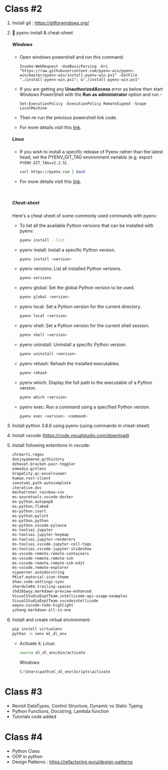 # Class #2
1. Install git : https://gitforwindows.org/
2. 🐍 pyenv install & cheat-sheet

   ##### Windows

   - Open windows powershell and run this command:
       ```pwsh
       Invoke-WebRequest -UseBasicParsing -Uri "https://raw.githubusercontent.com/pyenv-win/pyenv-win/master/pyenv-win/install-pyenv-win.ps1" -OutFile "./install-pyenv-win.ps1"; &"./install-pyenv-win.ps1"
       ```

   - If you are getting any **UnauthorizedAccess** error as below then start Windows PowerShell with the **Run as administrator** option and run -
       ```pwsh
       Set-ExecutionPolicy -ExecutionPolicy RemoteSigned -Scope LocalMachine
       ```
   - Then re-run the previous powershell link code.
   - For more details visit this [link](https://github.com/pyenv-win/pyenv-win/blob/master/docs/installation.md#powershell).

    ##### Linux
     - If you wish to install a specific release of Pyenv rather than the latest head, set the PYENV_GIT_TAG environment variable (e.g. export `PYENV_GIT_TAG=v2.2.5`).
        ```sh
        curl https://pyenv.run | bash
        ```

   - For more details visit this [link](https://github.com/pyenv/pyenv-installer).
    <br>

    ##### Cheat-sheet
    Here's a cheat sheet of some commonly used commands with pyenv:


    - To list all the available Python versions that can be installed with pyenv:

        ```sh
        pyenv install --list
        ```
    - pyenv install: Install a specific Python version.


        ```sh
        pyenv install <version>
        ```
    - pyenv versions: List all installed Python versions.

        ```sh
        pyenv versions
        ```
    - pyenv global: Set the global Python version to be used.


        ```sh
        pyenv global <version>
        ```
    - pyenv local: Set a Python version for the current directory.


        ```sh
        pyenv local <version>
        ```
    - pyenv shell: Set a Python version for the current shell session.


        ```sh
        pyenv shell <version>
        ```

    - pyenv uninstall: Uninstall a specific Python version.


        ```sh
        pyenv uninstall <version>
        ```
    - pyenv rehash: Rehash the installed executables.


        ```sh
        pyenv rehash
        ```
    - pyenv which: Display the full path to the executable of a Python version.

        ```sh
        pyenv which <version>
        ```
    - pyenv exec: Run a command using a specified Python version.

        ```sh
        pyenv exec <version> <command>
        ```
3. Install python 3.8.6 using pyenv (using commands in cheat-sheet)
4. Install vscode (https://code.visualstudio.com/download)
5. Install following extentions in vscode:
    ```sh
    chrmarti.regex
    donjayamanne.githistory
    dzhavat.bracket-pair-toggler
    eamodio.gitlens
    GrapeCity.gc-excelviewer
    humao.rest-client
    ionutvmi.path-autocomplete
    iterative.dvc
    mechatroner.rainbow-csv
    ms-azuretools.vscode-docker
    ms-python.autopep8
    ms-python.flake8
    ms-python.isort
    ms-python.pylint
    ms-python.python
    ms-python.vscode-pylance
    ms-toolsai.jupyter
    ms-toolsai.jupyter-keymap
    ms-toolsai.jupyter-renderers
    ms-toolsai.vscode-jupyter-cell-tags
    ms-toolsai.vscode-jupyter-slideshow
    ms-vscode-remote.remote-containers
    ms-vscode-remote.remote-ssh
    ms-vscode-remote.remote-ssh-edit
    ms-vscode.remote-explorer
    njpwerner.autodocstring
    PKief.material-icon-theme
    Shan.code-settings-sync
    shardulm94.trailing-spaces
    shd101wyy.markdown-preview-enhanced
    VisualStudioExptTeam.intellicode-api-usage-examples
    VisualStudioExptTeam.vscodeintellicode
    wayou.vscode-todo-highlight
    yzhang.markdown-all-in-one
    ```

6. Install and create virtual environment:

    ```sh
    pip install virtualenv
    python -m venv ml_dl_env
    ```

   - Activate it:
       Linux:
       ```sh
       source ml_dl_env/bin/activate
       ```
       Windows:
       ```
       C:\Users\path\ml_dl_env\Scripts\activate
       ```

# Class #3
- Revisit DataTypes, Control Structure, Dynamic vs Static Typing
- Python Functions, Docstring, Lambda function
- Tutorials code added

# Class #4

- Python Class
- OOP in python
- Design Patterns : https://refactoring.guru/design-patterns